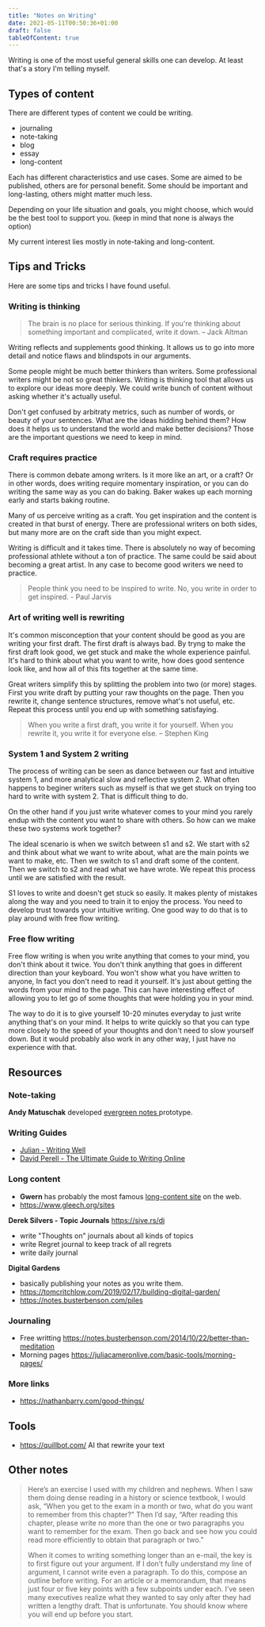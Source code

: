 ```yaml
---
title: "Notes on Writing"
date: 2021-05-11T00:50:36+01:00
draft: false
tableOfContent: true
---
```


Writing is one of the most useful general skills one can develop. At least that's a story I'm telling myself.

## Types of content
There are different types of content we could be writing.
- journaling
- note-taking
- blog
- essay
- long-content

Each has different characteristics and use cases. Some are aimed to be published, others are for personal benefit. Some should be important and long-lasting, others might matter much less.

Depending on your life situation and goals, you might choose, which would be the best tool to support you. (keep in mind that none is always the option)

My current interest lies mostly in note-taking and long-content. 

## Tips and Tricks
Here are some tips and tricks I have found useful. 

### Writing is thinking
> The brain is no place for serious thinking. If you're thinking about something important and complicated, write it down. – Jack Altman

Writing reflects and supplements good thinking. It allows us to go into more detail and notice flaws and blindspots in our arguments.

Some people might be much better thinkers than writers. Some professional writers might be not so great thinkers. Writing is thinking tool that allows us to explore our ideas more deeply. We could write bunch of content without asking whether it's actually useful.

Don't get confused by arbitraty metrics, such as number of words, or beauty of your sentences. What are the ideas hidding behind them? How does it helps us to understand the world and make better decisions? Those are the important questions we need to keep in mind.

### Craft requires practice
There is common debate among writers. Is it more like an art, or a craft? Or in other words, does writing require momentary inspiration, or you can do writing the same way as you can do baking. Baker wakes up each morning early and starts baking routine. 

Many of us perceive writing as a craft. You get inspiration and the content is created in that burst of energy. There are professional writers on both sides, but many more are on the craft side than you might expect.

Writing is difficult and it takes time. There is absolutely no way of becoming professional athlete without a ton of practice. The same could be said about becoming a great artist. In any case to become good writers we need to practice.  
> People think you need to be inspired to write. No, you write in order to get inspired. - Paul Jarvis

### Art of writing well is rewriting
It's common misconception that your content should be good as you are writing your first draft. The first draft is always bad. By tryng to make the first draft look good, we get stuck and make the whole experience painful. It's hard to think about what you want to write, how does good sentence look like, and how all of this fits together at the same time. 

Great writers simplify this by splitting the problem into two (or more) stages. First you write draft by putting your raw thoughts on the page. Then you rewrite it, change sentence structures, remove what's not useful, etc. Repeat this process until you end up with something satisfaying. 

> When you write a first draft, you write it for yourself. When you rewrite it, you write it for everyone else. – Stephen King

### System 1 and System 2 writing
The process of writing can be seen as dance between our fast and intuitive system 1, and more analytical slow and reflective system 2. What often happens to beginer writers such as myself is that we get stuck on trying too hard to write with system 2. That is difficult thing to do. 

On the other hand if you just write whatever comes to your mind you rarely endup with the content you want to share with others. So how can we make these two systems work together?

The ideal scenario is when we switch between s1 and s2. We start with s2 and think about what we want to write about, what are the main points we want to make, etc. Then we switch to s1 and draft some of the content. Then we switch to s2 and read what we have wrote. We repeat this process until we are satisfied with the result. 

S1 loves to write and doesn't get stuck so easily. It makes plenty of mistakes along the way and you need to train it to enjoy the process. You need to develop trust towards your intuitive writing. One good way to do that is to play around with free flow writing. 

### Free flow writing 
Free flow writing is when you write anything that comes to your mind, you don't think about it twice. You don't think anything that goes in different direction than your keyboard. You won't show what you have written to anyone, In fact you don't need to read it yourself. It's just about getting the words from your mind to the page. This can have interesting effect of allowing you to let go of some thoughts that were holding you in your mind. 

The way to do it is to give yourself 10-20 minutes everyday to just write anything that's on your mind. It helps to write quickly so that you can type more closely to the speed of your thoughts and don't need to slow yourself down. But it would probably also work in any other way, I just have no experience with that.

## Resources

### Note-taking
**Andy Matuschak** developed [evergreen notes ](https://notes.andymatuschak.org/Evergreen_notes) prototype. 

### Writing Guides
- [Julian - Writing Well](https://www.julian.com/guide/write/intro)
- [David Perell - The Ultimate Guide to Writing Online](https://perell.com/essay/the-ultimate-guide-to-writing-online/)

### Long content
- **Gwern** has probably the most famous [long-content site](https://www.gwern.net/About#long-content) on the web.  
- https://www.gleech.org/sites

**Derek Silvers - Topic Journals** https://sive.rs/dj
-   write "Thoughts on" journals about all kinds of topics
-   write Regret journal to keep track of all regrets
-   write daily journal

**Digital Gardens**
- basically publishing your notes as you write them. 
- https://tomcritchlow.com/2019/02/17/building-digital-garden/
- https://notes.busterbenson.com/piles

### Journaling
- Free writting https://notes.busterbenson.com/2014/10/22/better-than-meditation
- Morning pages https://juliacameronlive.com/basic-tools/morning-pages/

### More links
- https://nathanbarry.com/good-things/

## Tools
- https://quillbot.com/ AI that rewrite your text

## Other notes
> Here’s an exercise I used with my children and nephews. When I saw them doing dense reading in a history or science textbook, I would ask, “When you get to the exam in a month or two, what do you want to remember from this chapter?” Then I’d say, “After reading this chapter, please write no more than the one or two paragraphs you want to remember for the exam. Then go back and see how you could read more efficiently to obtain that paragraph or two.”
> 
> When it comes to writing something longer than an e-mail, the key is to first figure out your argument. If I don’t fully understand my line of argument, I cannot write even a paragraph. To do this, compose an outline before writing. For an article or a memorandum, that means just four or five key points with a few subpoints under each. I’ve seen many executives realize what they wanted to say only after they had written a lengthy draft. That is unfortunate. You should know where you will end up before you start.
> 

